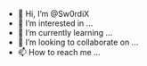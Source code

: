 - 👋 Hi, I’m @Sw0rdiX
- 👀 I’m interested in ...
- 🌱 I’m currently learning ...
- 💞️ I’m looking to collaborate on ...
- 📫 How to reach me ...

<!---
Sw0rdiX/Sw0rdiX is a ✨ special ✨ repository because its `README.md` (this file) appears on your GitHub profile.
You can click the Preview link to take a look at your changes.
--->
